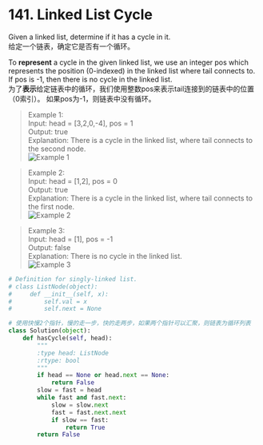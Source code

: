 # 141. Linked List Cycle

Given a linked list, determine if it has a cycle in it.  
给定一个链表，确定它是否有一个循环。

To **represent** a cycle in the given linked list, we use an integer pos which represents the position (0-indexed) in the linked list where tail connects to. If pos is -1, then there is no cycle in the linked list.  
为了**表示**给定链表中的循环，我们使用整数pos来表示tail连接到的链表中的位置（0索引）。 如果pos为-1，则链表中没有循环。
 
 
>Example 1:  
>Input: head = [3,2,0,-4], pos = 1  
>Output: true   
>Explanation: There is a cycle in the linked list, where tail connects to the second node.  
![Example 1](https://assets.leetcode.com/uploads/2018/12/07/circularlinkedlist.png)  

>Example 2:  
>Input: head = [1,2], pos = 0  
>Output: true  
>Explanation: There is a cycle in the linked list, where tail connects to the first node.  
![Example 2](https://assets.leetcode.com/uploads/2018/12/07/circularlinkedlist_test2.png)  

>Example 3:  
>Input: head = [1], pos = -1  
>Output: false  
>Explanation: There is no cycle in the linked list.  
![Example 3](https://assets.leetcode.com/uploads/2018/12/07/circularlinkedlist_test3.png)  

```python
# Definition for singly-linked list.
# class ListNode(object):
#     def __init__(self, x):
#         self.val = x
#         self.next = None

# 使用快慢2个指针，慢的走一步，快的走两步，如果两个指针可以汇聚，则链表为循环列表
class Solution(object):
    def hasCycle(self, head):
        """
        :type head: ListNode
        :rtype: bool
        """    
        if head == None or head.next == None:
            return False
        slow = fast = head
        while fast and fast.next:
            slow = slow.next
            fast = fast.next.next
            if slow == fast:
                return True
        return False
```